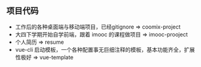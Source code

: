 项目代码
---
- 工作后的各种桌面端与移动端项目，已经gitignore => coomix-project
- 大四下学期开始自学前端，跟着 imooc 的课程做项目 => imooc-prooject
- 个人简历 => resume
- vue-cli 启动模板，一个各种配置事无巨细注释的模板，基本功能齐全，扩展性极好 => vue-template